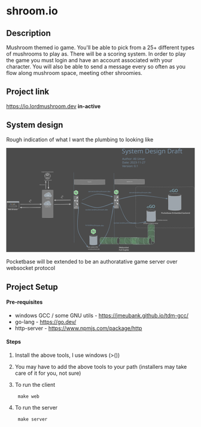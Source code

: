 # shroom.io
## Description
Mushroom themed io game. You'll be able to pick from a 25+ different types of mushrooms to play as. There will be a scoring system. In order to play the game you must login and have an account associated with your character. You will also be able to send a message every so often as you flow along mushroom space, meeting other shroomies.

## Project link
https://io.lordmushroom.dev **in-active**


## System design
Rough indication of what I want the plumbing to looking like

![alt text](design/system_designv0.1.svg "design")

Pocketbase will be extended to be an authoratative game server over websocket protocol

## Project Setup 

#### Pre-requisites
- windows GCC / some GNU utils - https://jmeubank.github.io/tdm-gcc/
- go-lang - https://go.dev/
- http-server - https://www.npmjs.com/package/http

#### Steps

1. Install the above tools, I use windows (>()) 
2. You may have to add the above tools to your path (installers may take care of it for you, not sure)
3. To run the client
   
        make web

4. To run the server
   
        make server